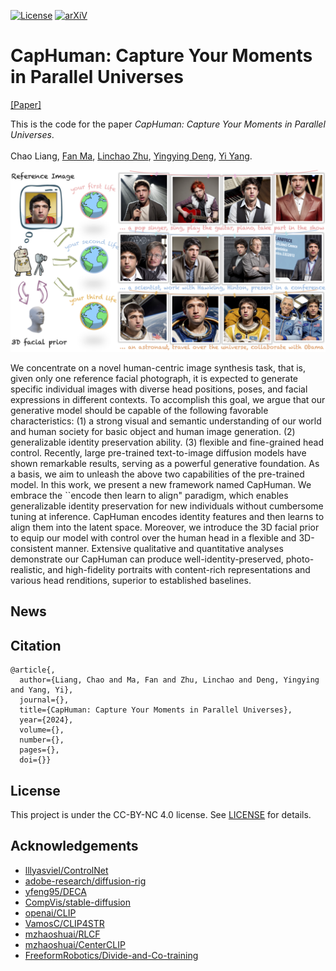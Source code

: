 [![License](https://img.shields.io/badge/license-CC--BY--NC%204.0-green)](https://creativecommons.org/licenses/by-nc/4.0/)
[![arXiV]()]()
# CapHuman: Capture Your Moments in Parallel Universes

[[Paper]]()

This is the code for the paper *CapHuman: Capture Your Moments in Parallel Universes*.

Chao Liang<sup></sup>,&nbsp;[Fan Ma](https://scholar.google.com/citations?user=FyglsaAAAAAJ&hl=en),&nbsp;[Linchao Zhu](https://ffmpbgrnn.github.io/)<sup></sup>,&nbsp;[Yingying Deng](https://diyiiyiii.github.io/),&nbsp;[Yi Yang](https://scholar.google.com/citations?user=RMSuNFwAAAAJ&hl=en).&nbsp;

<img src='./assets/teaser.png' width=850>

We concentrate on a novel human-centric image synthesis task, that is, given only one reference facial photograph, it is expected to generate specific individual images with diverse head positions, poses, and facial expressions in different contexts. To accomplish this goal, we argue that our generative model should be capable of the following favorable characteristics: (1) a strong visual and semantic understanding of our world and human society for basic object and human image generation. (2) generalizable identity preservation ability. (3) flexible and fine-grained head control. Recently, large pre-trained text-to-image diffusion models have shown remarkable results, serving as a powerful generative foundation. As a basis, we aim to unleash the above two capabilities of the pre-trained model. In this work, we present a new framework named CapHuman. We embrace the ``encode then learn to align" paradigm, which enables generalizable identity preservation for new individuals without cumbersome tuning at inference. CapHuman encodes identity features and then learns to align them into the latent space. Moreover, we introduce the 3D facial prior to equip our model with control over the human head in a flexible and 3D-consistent manner. Extensive qualitative and quantitative analyses demonstrate our CapHuman can produce well-identity-preserved, photo-realistic, and high-fidelity portraits with content-rich representations and various head renditions, superior to established baselines.

## News


## Citation
```
@article{,
  author={Liang, Chao and Ma, Fan and Zhu, Linchao and Deng, Yingying and Yang, Yi},
  journal={}, 
  title={CapHuman: Capture Your Moments in Parallel Universes}, 
  year={2024},
  volume={},
  number={},
  pages={},
  doi={}}
```

## License

This project is under the CC-BY-NC 4.0 license. See [LICENSE](LICENSE) for details.

## Acknowledgements

- [lllyasviel/ControlNet](https://github.com/lllyasviel/ControlNet)
- [adobe-research/diffusion-rig](https://github.com/adobe-research/diffusion-rig)
- [yfeng95/DECA](https://github.com/yfeng95/DECA)
- [CompVis/stable-diffusion](https://github.com/CompVis/stable-diffusion)
- [openai/CLIP](https://github.com/openai/CLIP)
- [VamosC/CLIP4STR](https://github.com/VamosC/CLIP4STR)
- [mzhaoshuai/RLCF](https://github.com/mzhaoshuai/RLCF)
- [mzhaoshuai/CenterCLIP](https://github.com/mzhaoshuai/CenterCLIP)
- [FreeformRobotics/Divide-and-Co-training](https://github.com/FreeformRobotics/Divide-and-Co-training)
